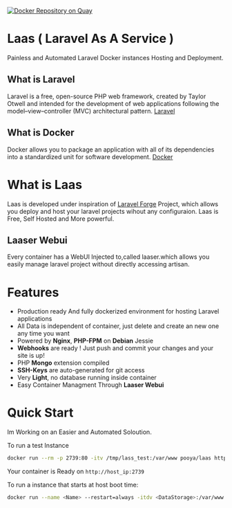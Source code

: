 [![Docker Repository on Quay](https://quay.io/repository/pooya/laas/status "Docker Repository on Quay")](https://quay.io/repository/pooya/laas)

# Laas ( Laravel As A Service )
Painless and Automated Laravel Docker instances Hosting and Deployment.

## What is Laravel
Laravel is a free, open-source PHP web framework, created by Taylor Otwell and intended for the development of web applications following the model–view–controller (MVC) architectural pattern. [Laravel](https://laravel.com)

## What is Docker
Docker allows you to package an application with all of its dependencies into a standardized unit for software development. [Docker](https://www.docker.com)

# What is Laas
Laas is developed under inspiration of [Laravel Forge](https://forge.laravel.com) Project, which allows you deploy and host your laravel projects wihout any configuraion. Laas is Free, Self Hosted and More powerful.

## Laaser Webui
Every container has a WebUI Injected to,called laaser.which allows you easily manage laravel project without directly accessing artisan.

# Features
- Production ready And fully dockerized environment for hosting Laravel applications
- All Data is independent of container, just delete and create an new one any time you want
- Powered by **Nginx**, **PHP-FPM** on **Debian** Jessie
- **Webhooks** are ready ! Just push and commit your changes and your site is up!
- PHP **Mongo** extension compiled
- **SSH-Keys** are auto-generated for git access
- Very **Light**, no database running inside container
- Easy Container Managment Through **Laaser Webui**
 

# Quick Start
Im Working on an Easier and Automated Soloution.

To run a test Instance
```bash
docker run --rm -p 2739:80 -itv /tmp/lass_test:/var/www pooya/laas http://github.com/bestmomo/laravel5-exampe
```
Your container is Ready on `http://host_ip:2739`
    
To run a instance that starts at host boot time:
```bash
docker run --name <Name> --restart=always -itdv <DataStorage>:/var/www pooya/laas <YourLaravelProjectGitURL>
```

